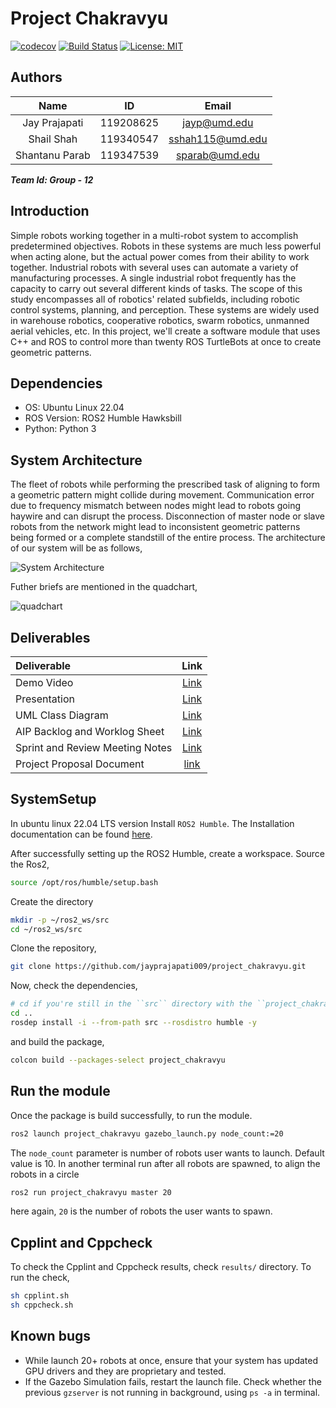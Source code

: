 
# Project Chakravyu

[![codecov](https://codecov.io/gh/jayprajapati009/project_chakravyu/branch/main/graph/badge.svg?token=0C30FZ9SC6)](https://codecov.io/gh/jayprajapati009/project_chakravyu)
[![Build Status](https://github.com/jayprajapati009/project_chakravyu/actions/workflows/build_and_coveralls.yml/badge.svg)](https://github.com/ayprajapati009/project_chakravyu/actions/workflows/build_and_coveralls.yml)
[![License: MIT](https://img.shields.io/badge/License-MIT-blue.svg)](https://opensource.org/licenses/MIT)

## Authors

|Name|ID|Email|
|:---:|:---:|:---:|
|Jay Prajapati|119208625|jayp@umd.edu|
|Shail Shah|119340547|sshah115@umd.edu|
|Shantanu Parab|119347539|sparab@umd.edu|

***Team Id: Group - 12***

## Introduction

Simple robots working together in a multi-robot system to accomplish predetermined objectives. Robots in these systems are much less powerful when acting alone, but the actual power comes from their ability to work together. Industrial robots with several uses can automate a variety of manufacturing processes. A single industrial robot frequently has the capacity to carry out several different kinds of tasks. The scope of this study encompasses all of robotics' related subfields, including robotic control systems, planning, and perception. These systems are widely used in warehouse robotics, cooperative robotics, swarm robotics, unmanned aerial vehicles, etc. In this project, we'll create a software module that uses C++ and ROS to control more than twenty ROS TurtleBots at once to create geometric patterns.

## Dependencies

- OS: Ubuntu Linux 22.04
- ROS Version: ROS2 Humble Hawksbill
- Python: Python 3

## System Architecture

The fleet of robots while performing the prescribed task of aligning to form a geometric pattern might collide during movement. Communication error due to frequency mismatch between nodes might lead to robots going haywire and can disrupt the process. Disconnection of master node or slave robots from the network might lead to inconsistent geometric patterns being formed or a complete standstill of the entire process. The architecture of our system will be as follows,

![System Architecture](https://github.com/jayprajapati009/project_chakravyu/blob/iteration_2/documents/updated_system_architecture.png)

Futher briefs are mentioned in the quadchart,

![quadchart](https://github.com/jayprajapati009/project_chakravyu/blob/iteration_2/documents/quadchart.png)

## Deliverables

|Deliverable|Link|
|:---|:---:|
|Demo Video|[Link](https://mail.google.com/mail/u/2/#inbox/FMfcgzGrbbvPPhzvpBTXZQNtKCxXJLjw?projector=1)|
|Presentation|[Link](https://drive.google.com/drive/folders/1N3aHFS-1haXkBilldU6IvjWTysK8GAJ8?usp=share_link)|
|UML Class Diagram|[Link](https://github.com/jayprajapati009/project_chakravyu/blob/iteration_1/UML/initial/class_diagram.png)|
|AIP Backlog and Worklog Sheet|[Link](https://docs.google.com/spreadsheets/d/1fCrZ5zCcu7wbSNEzoXJNjJSVYKHJ8yOg8b6y1aFy0Is/edit?usp=sharing)|
|Sprint and Review Meeting Notes|[Link](https://docs.google.com/document/d/1zADA51S8-DCuGPjZB7dvrBzD6DiS--uvvF-nh4I-Mvw/edit?usp=sharing)|
|Project Proposal Document|[link](https://github.com/jayprajapati009/project_chakravyu/blob/iteration_1/documents/Project_Chakravyu_Proposal.pdf)|

## SystemSetup

In ubuntu linux 22.04 LTS version Install ```ROS2 Humble```. The Installation documentation can be found [here](https://docs.ros.org/en/humble/Installation/Ubuntu-Install-Debians.html).

After successfully setting up the ROS2 Humble, create a workspace.
Source the Ros2,

```sh
source /opt/ros/humble/setup.bash
```

Create the directory

```sh
mkdir -p ~/ros2_ws/src
cd ~/ros2_ws/src
```

Clone the repository,

```sh
git clone https://github.com/jayprajapati009/project_chakravyu.git
```

Now, check the dependencies,

```sh
# cd if you're still in the ``src`` directory with the ``project_chakravyu`` clone
cd ..
rosdep install -i --from-path src --rosdistro humble -y
```

and build the package,

```sh
colcon build --packages-select project_chakravyu
```

## Run the module

Once the package is build successfully, to run the module.

```sh
ros2 launch project_chakravyu gazebo_launch.py node_count:=20
```

The ```node_count``` parameter is number of robots user wants to launch. Default value is 10.
In another terminal run after all robots are spawned, to align the robots in a circle

```sh
ros2 run project_chakravyu master 20
```

here again, ```20``` is the number of robots the user wants to spawn.

## Cpplint and Cppcheck

To check the Cpplint and Cppcheck results, check ```results/``` directory. To run the check,

```sh
sh cpplint.sh
sh cppcheck.sh
```

## Known bugs

- While launch 20+ robots at once, ensure that your system has updated GPU drivers and they are proprietary and tested.
- If the Gazebo Simulation fails, restart the launch file. Check whether the previous  ```gzserver``` is not running in background, using ```ps -a``` in terminal.
